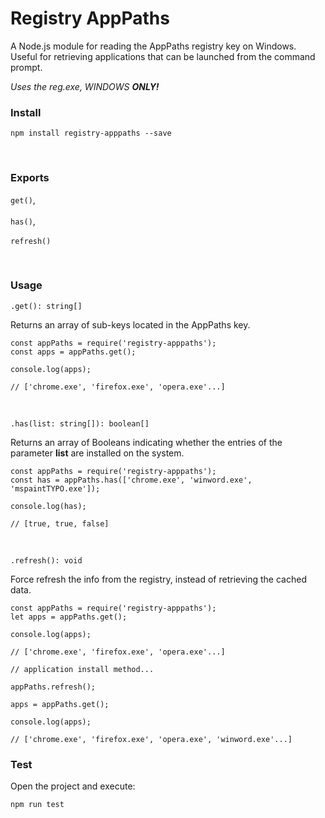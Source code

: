 # Registry AppPaths

A Node.js module for reading the AppPaths registry key on Windows. Useful for retrieving applications that can be launched from the command prompt.

*Uses the reg.exe, WINDOWS __ONLY!__*

### Install

```
npm install registry-apppaths --save
```
<br>

### Exports

 ```get()```,<br><br>
 ```has()```,<br><br>
 ```refresh()```

<br>

### Usage

```.get(): string[]```

Returns an array of sub-keys located in the AppPaths key.

```
const appPaths = require('registry-apppaths');
const apps = appPaths.get();
 
console.log(apps);

// ['chrome.exe', 'firefox.exe', 'opera.exe'...]
```

<br>

```.has(list: string[]): boolean[]```

Returns an array of Booleans indicating whether the entries of the parameter **list** are installed on the system. 

```
const appPaths = require('registry-apppaths');
const has = appPaths.has(['chrome.exe', 'winword.exe', 'mspaintTYPO.exe']);
 
console.log(has);

// [true, true, false]
```
<br>

```.refresh(): void```

Force refresh the info from the registry, instead of retrieving the cached data.

```
const appPaths = require('registry-apppaths');
let apps = appPaths.get();
 
console.log(apps);

// ['chrome.exe', 'firefox.exe', 'opera.exe'...]

// application install method...

appPaths.refresh();

apps = appPaths.get();

console.log(apps);

// ['chrome.exe', 'firefox.exe', 'opera.exe', 'winword.exe'...]
```

### Test

Open the project and execute:
```
npm run test
```
